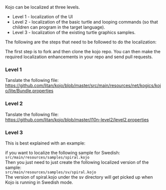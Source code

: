 Kojo can be localized at three levels.

* Level 1 - localization of the UI
* Level 2 - localization of the basic turtle and looping commands (so that children can program in the target language).
* Level 3 - localization of the existing turtle graphics samples.

The following are the steps that need to be followed to do the localization:

The first step is to fork and then clone the kojo repo. You can then make the required localization enhancements in your repo and send pull requests.

### Level 1
Tanslate the following file:  
https://github.com/litan/kojo/blob/master/src/main/resources/net/kogics/kojo/lite/Bundle.properties

### Level 2
Tanslate the following file:  
https://github.com/litan/kojo/blob/master/l10n-level2/level2.properties

### Level 3
This is best explained with an example:

if you want to localize the following sample for Swedish:  
`src/main/resources/samples/spiral.kojo`  
Then you just need to just create the following localized version of the sample:  
`src/main/resources/samples/sv/spiral.kojo`  
The version of spiral.kojo under the sv directory will get picked up when Kojo is running in Swedish mode.

